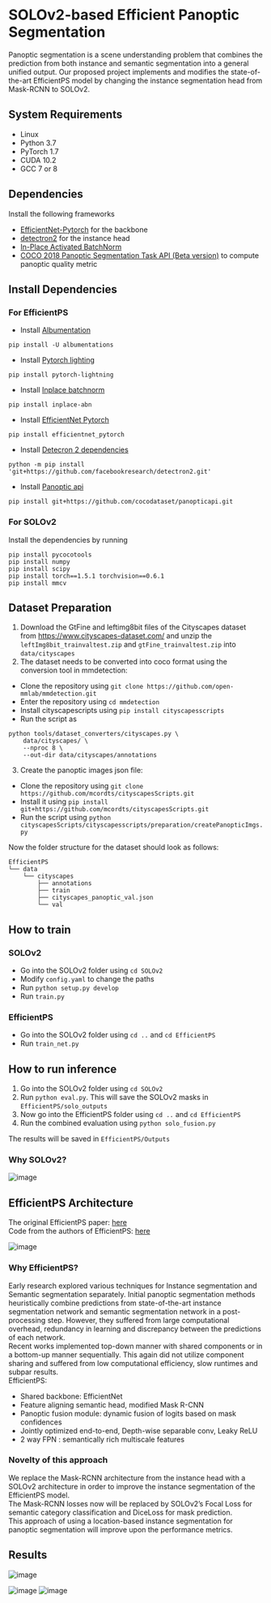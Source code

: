 # SOLOv2-based Efficient Panoptic Segmentation 

Panoptic segmentation is a scene understanding problem that combines the prediction from both instance and semantic segmentation into a general unified output.
Our proposed project implements and modifies the state-of-the-art EfficientPS model by changing the instance segmentation head from Mask-RCNN to SOLOv2.

## System Requirements
* Linux 
* Python 3.7
* PyTorch 1.7
* CUDA 10.2
* GCC 7 or 8

## Dependencies
Install the following frameworks

- [EfficientNet-Pytorch](https://github.com/lukemelas/EfficientNet-PyTorch) for the backbone
- [detectron2](https://github.com/facebookresearch/detectron2) for the instance head
- [In-Place Activated BatchNorm](https://github.com/mapillary/inplace_abn)
- [COCO 2018 Panoptic Segmentation Task API (Beta version)](https://github.com/cocodataset/panopticapi) to compute panoptic quality metric

## Install Dependencies
### For EfficientPS
- Install [Albumentation](https://albumentations.ai/)
```
pip install -U albumentations
```
- Install [Pytorch lighting](https://www.pytorchlightning.ai/)
```
pip install pytorch-lightning
```
- Install [Inplace batchnorm](https://github.com/mapillary/inplace_abn)
```
pip install inplace-abn
```
- Install [EfficientNet Pytorch](https://github.com/lukemelas/EfficientNet-PyTorch)
```
pip install efficientnet_pytorch
```
- Install [Detecron 2 dependencies](https://github.com/facebookresearch/detectron2)
```
python -m pip install 'git+https://github.com/facebookresearch/detectron2.git'
```
- Install [Panoptic api](https://github.com/cocodataset/panopticapi)
```
pip install git+https://github.com/cocodataset/panopticapi.git
```
### For SOLOv2
Install the dependencies by running
```
pip install pycocotools
pip install numpy
pip install scipy
pip install torch==1.5.1 torchvision==0.6.1
pip install mmcv
```

## Dataset Preparation

1. Download the GtFine and leftimg8bit files of the Cityscapes dataset from https://www.cityscapes-dataset.com/ and unzip the `leftImg8bit_trainvaltest.zip` and `gtFine_trainvaltest.zip` into `data/cityscapes`
2. The dataset needs to be converted into coco format using the conversion tool in mmdetection:
* Clone the repository using `git clone https://github.com/open-mmlab/mmdetection.git`
* Enter the repository using `cd mmdetection`
* Install cityscapescripts using `pip install cityscapesscripts`
* Run the script as 
```
python tools/dataset_converters/cityscapes.py \
    data/cityscapes/ \
    --nproc 8 \
    --out-dir data/cityscapes/annotations
```
3. Create the panoptic images json file:
* Clone the repository using `git clone https://github.com/mcordts/cityscapesScripts.git`
* Install it using `pip install git+https://github.com/mcordts/cityscapesScripts.git`
* Run the script using `python cityscapesScripts/cityscapesscripts/preparation/createPanopticImgs.py`

Now the folder structure for the dataset should look as follows:
```
EfficientPS
└── data
    └── cityscapes
        ├── annotations
        ├── train
        ├── cityscapes_panoptic_val.json
        └── val
```
## How to train

### SOLOv2
- Go into the SOLOv2 folder using `cd SOLOv2`
- Modify `config.yaml` to change the paths
- Run `python setup.py develop`
- Run `train.py`

### EfficientPS
- Go into the SOLOv2 folder using `cd ..` and `cd EfficientPS`
- Run `train_net.py`

## How to run inference
1. Go into the SOLOv2 folder using `cd SOLOv2`
2. Run `python eval.py`. This will save the SOLOv2 masks in `EfficientPS/solo_outputs`
3. Now go into the EfficientPS folder using `cd ..` and `cd EfficientPS`
4. Run the combined evaluation using `python solo_fusion.py`

The results will be saved in `EfficientPS/Outputs`

### Why SOLOv2?
![image](https://user-images.githubusercontent.com/38180831/203141810-3c0e51b8-7a79-46ff-b0de-532efb184231.png)

## EfficientPS Architecture

The original EfficientPS paper: [here](https://arxiv.org/abs/2004.02307)\
Code from the authors of EfficientPS: [here](https://github.com/DeepSceneSeg/EfficientPS)

![image](https://user-images.githubusercontent.com/38180831/203141883-79fd1093-eb06-4be8-8ddc-b9c8e63a911e.png)

### Why EfficientPS?

Early research explored various techniques for Instance segmentation and Semantic segmentation separately. Initial panoptic segmentation methods heuristically combine predictions from state-of-the-art instance segmentation network and semantic segmentation network in a post-processing step. However, they suffered from large computational overhead, redundancy in learning and discrepancy between the predictions of each network.\
Recent works implemented top-down manner with shared components or in a bottom-up manner sequentially. This again did not utilize component sharing and suffered from low computational efficiency, slow runtimes and subpar results.\
EfficientPS:
- Shared backbone: EfficientNet
- Feature aligning semantic head, modified Mask R-CNN
- Panoptic fusion module: dynamic fusion of logits based on mask confidences
- Jointly optimized end-to-end, Depth-wise separable conv, Leaky ReLU
- 2 way FPN : semantically rich multiscale features

### Novelty of this approach

We replace the Mask-RCNN architecture from the instance head with a SOLOv2 architecture in order to improve the instance segmentation of the EfficientPS model.\
The Mask-RCNN losses now will be replaced by SOLOv2’s Focal Loss for semantic category classification and DiceLoss for mask prediction.\
This approach of using a location-based instance segmentation for panoptic segmentation will improve upon the performance metrics.



## Results
![image](https://user-images.githubusercontent.com/38180831/203146468-67a3e8cc-0a21-493e-be43-26655b6615b3.png)

![image](https://user-images.githubusercontent.com/38180831/203145055-325e047d-db78-437c-b103-bc42593e2c6f.png)
![image](https://user-images.githubusercontent.com/38180831/203145086-789ef0b7-25c7-4269-b468-a5673fecf22f.png)

